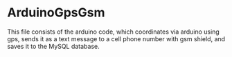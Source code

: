 # ArduinoGpsGsm

This file consists of the arduino code, which coordinates via arduino using gps, sends it as a text message to a cell phone number with gsm shield, and saves it to the MySQL database.
